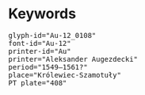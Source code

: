 # Keywords
<pre>
glyph-id="Au-12_0108"
font-id="Au-12"
printer-id="Au"
printer="Aleksander Augezdecki"
period="1549–1561?"
place="Królewiec-Szamotuły"
PT plate="408"
</pre>
